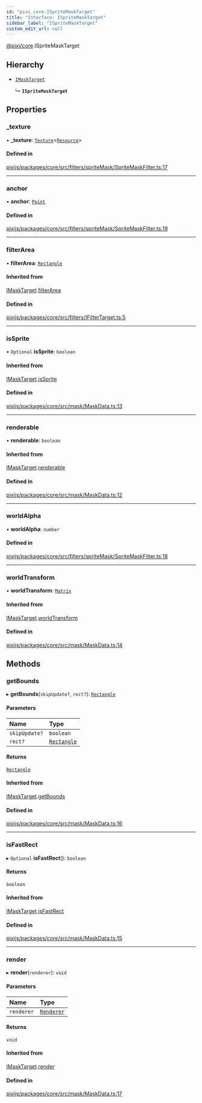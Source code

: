```yaml
---
id: "pixi_core.ISpriteMaskTarget"
title: "Interface: ISpriteMaskTarget"
sidebar_label: "ISpriteMaskTarget"
custom_edit_url: null
---
```


[@pixi/core](../modules/pixi_core.md).ISpriteMaskTarget

## Hierarchy

- [`IMaskTarget`](pixi_core.IMaskTarget.md)

  ↳ **`ISpriteMaskTarget`**

## Properties

### \_texture

• **\_texture**: [`Texture`](../classes/pixi_core.Texture.md)<[`Resource`](../classes/pixi_core.Resource.md)\>

#### Defined in

[pixijs/packages/core/src/filters/spriteMask/SpriteMaskFilter.ts:17](https://github.com/pixijs/pixijs/blob/2194fe5c5/packages/core/src/filters/spriteMask/SpriteMaskFilter.ts#L17)

___

### anchor

• **anchor**: [`Point`](../classes/pixi_core.Point.md)

#### Defined in

[pixijs/packages/core/src/filters/spriteMask/SpriteMaskFilter.ts:19](https://github.com/pixijs/pixijs/blob/2194fe5c5/packages/core/src/filters/spriteMask/SpriteMaskFilter.ts#L19)

___

### filterArea

• **filterArea**: [`Rectangle`](../classes/pixi_core.Rectangle.md)

#### Inherited from

[IMaskTarget](pixi_core.IMaskTarget.md).[filterArea](pixi_core.IMaskTarget.md#filterarea)

#### Defined in

[pixijs/packages/core/src/filters/IFilterTarget.ts:5](https://github.com/pixijs/pixijs/blob/2194fe5c5/packages/core/src/filters/IFilterTarget.ts#L5)

___

### isSprite

• `Optional` **isSprite**: `boolean`

#### Inherited from

[IMaskTarget](pixi_core.IMaskTarget.md).[isSprite](pixi_core.IMaskTarget.md#issprite)

#### Defined in

[pixijs/packages/core/src/mask/MaskData.ts:13](https://github.com/pixijs/pixijs/blob/2194fe5c5/packages/core/src/mask/MaskData.ts#L13)

___

### renderable

• **renderable**: `boolean`

#### Inherited from

[IMaskTarget](pixi_core.IMaskTarget.md).[renderable](pixi_core.IMaskTarget.md#renderable)

#### Defined in

[pixijs/packages/core/src/mask/MaskData.ts:12](https://github.com/pixijs/pixijs/blob/2194fe5c5/packages/core/src/mask/MaskData.ts#L12)

___

### worldAlpha

• **worldAlpha**: `number`

#### Defined in

[pixijs/packages/core/src/filters/spriteMask/SpriteMaskFilter.ts:18](https://github.com/pixijs/pixijs/blob/2194fe5c5/packages/core/src/filters/spriteMask/SpriteMaskFilter.ts#L18)

___

### worldTransform

• **worldTransform**: [`Matrix`](../classes/pixi_core.Matrix.md)

#### Inherited from

[IMaskTarget](pixi_core.IMaskTarget.md).[worldTransform](pixi_core.IMaskTarget.md#worldtransform)

#### Defined in

[pixijs/packages/core/src/mask/MaskData.ts:14](https://github.com/pixijs/pixijs/blob/2194fe5c5/packages/core/src/mask/MaskData.ts#L14)

## Methods

### getBounds

▸ **getBounds**(`skipUpdate?`, `rect?`): [`Rectangle`](../classes/pixi_core.Rectangle.md)

#### Parameters

| Name | Type |
| :------ | :------ |
| `skipUpdate?` | `boolean` |
| `rect?` | [`Rectangle`](../classes/pixi_core.Rectangle.md) |

#### Returns

[`Rectangle`](../classes/pixi_core.Rectangle.md)

#### Inherited from

[IMaskTarget](pixi_core.IMaskTarget.md).[getBounds](pixi_core.IMaskTarget.md#getbounds)

#### Defined in

[pixijs/packages/core/src/mask/MaskData.ts:16](https://github.com/pixijs/pixijs/blob/2194fe5c5/packages/core/src/mask/MaskData.ts#L16)

___

### isFastRect

▸ `Optional` **isFastRect**(): `boolean`

#### Returns

`boolean`

#### Inherited from

[IMaskTarget](pixi_core.IMaskTarget.md).[isFastRect](pixi_core.IMaskTarget.md#isfastrect)

#### Defined in

[pixijs/packages/core/src/mask/MaskData.ts:15](https://github.com/pixijs/pixijs/blob/2194fe5c5/packages/core/src/mask/MaskData.ts#L15)

___

### render

▸ **render**(`renderer`): `void`

#### Parameters

| Name | Type |
| :------ | :------ |
| `renderer` | [`Renderer`](../classes/pixi_core.Renderer.md) |

#### Returns

`void`

#### Inherited from

[IMaskTarget](pixi_core.IMaskTarget.md).[render](pixi_core.IMaskTarget.md#render)

#### Defined in

[pixijs/packages/core/src/mask/MaskData.ts:17](https://github.com/pixijs/pixijs/blob/2194fe5c5/packages/core/src/mask/MaskData.ts#L17)
